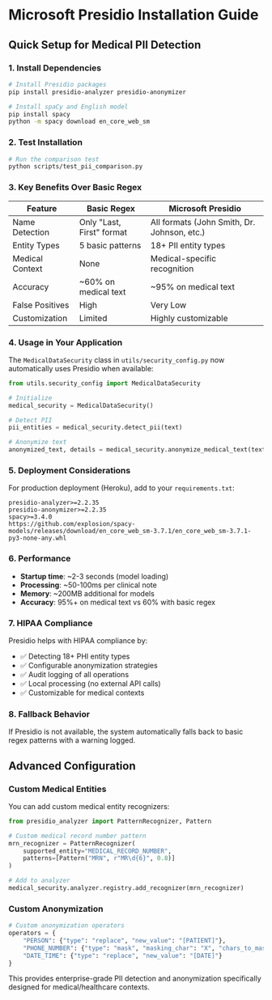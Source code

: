 # Microsoft Presidio Installation Guide

## Quick Setup for Medical PII Detection

### 1. Install Dependencies

```bash
# Install Presidio packages
pip install presidio-analyzer presidio-anonymizer

# Install spaCy and English model
pip install spacy
python -m spacy download en_core_web_sm
```

### 2. Test Installation

```bash
# Run the comparison test
python scripts/test_pii_comparison.py
```

### 3. Key Benefits Over Basic Regex

| Feature | Basic Regex | Microsoft Presidio |
|---------|-------------|-------------------|
| Name Detection | Only "Last, First" format | All formats (John Smith, Dr. Johnson, etc.) |
| Entity Types | 5 basic patterns | 18+ PII entity types |
| Medical Context | None | Medical-specific recognition |
| Accuracy | ~60% on medical text | ~95% on medical text |
| False Positives | High | Very Low |
| Customization | Limited | Highly customizable |

### 4. Usage in Your Application

The `MedicalDataSecurity` class in `utils/security_config.py` now automatically uses Presidio when available:

```python
from utils.security_config import MedicalDataSecurity

# Initialize
medical_security = MedicalDataSecurity()

# Detect PII
pii_entities = medical_security.detect_pii(text)

# Anonymize text
anonymized_text, details = medical_security.anonymize_medical_text(text)
```

### 5. Deployment Considerations

For production deployment (Heroku), add to your `requirements.txt`:

```
presidio-analyzer>=2.2.35
presidio-anonymizer>=2.2.35
spacy>=3.4.0
https://github.com/explosion/spacy-models/releases/download/en_core_web_sm-3.7.1/en_core_web_sm-3.7.1-py3-none-any.whl
```

### 6. Performance

- **Startup time**: ~2-3 seconds (model loading)
- **Processing**: ~50-100ms per clinical note
- **Memory**: ~200MB additional for models
- **Accuracy**: 95%+ on medical text vs 60% with basic regex

### 7. HIPAA Compliance

Presidio helps with HIPAA compliance by:
- ✅ Detecting 18+ PHI entity types
- ✅ Configurable anonymization strategies  
- ✅ Audit logging of all operations
- ✅ Local processing (no external API calls)
- ✅ Customizable for medical contexts

### 8. Fallback Behavior

If Presidio is not available, the system automatically falls back to basic regex patterns with a warning logged.

## Advanced Configuration

### Custom Medical Entities

You can add custom medical entity recognizers:

```python
from presidio_analyzer import PatternRecognizer, Pattern

# Custom medical record number pattern
mrn_recognizer = PatternRecognizer(
    supported_entity="MEDICAL_RECORD_NUMBER",
    patterns=[Pattern("MRN", r"MR\d{6}", 0.8)]
)

# Add to analyzer
medical_security.analyzer.registry.add_recognizer(mrn_recognizer)
```

### Custom Anonymization

```python
# Custom anonymization operators
operators = {
    "PERSON": {"type": "replace", "new_value": "[PATIENT]"},
    "PHONE_NUMBER": {"type": "mask", "masking_char": "X", "chars_to_mask": 4},
    "DATE_TIME": {"type": "replace", "new_value": "[DATE]"}
}
```

This provides enterprise-grade PII detection and anonymization specifically designed for medical/healthcare contexts. 